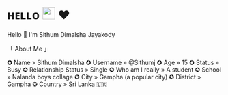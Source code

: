 # ʜᴇʟʟᴏ <img src="https://github.com/TheDudeThatCode/TheDudeThatCode/blob/master/Assets/Hi.gif" width="29px"> ❤️

Hello 👋  I'm Sithum Dimalsha Jayakody


「 About Me 」

✪ Name » Sithum Dimalsha
✪ Username » @Sithumj
✪ Age » 15
✪ Status » Busy
✪ Relationship Status » Single
✪ Who am I really » A student
✪ School » Nalanda boys collage 
✪ City » Gampha (a popular city)
✪ District » Gampha
✪ Country » Sri Lanka 🇱🇰
